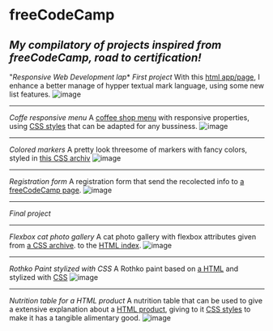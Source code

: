 # freeCodeCamp
*My compilatory of projects inspired from freeCodeCamp, road to certification!*
-------------------------------------------------------------------------------
"_Responsive Web Development lap_*
_First project_
With this [html app/page](https://github.com/DNosheZ/freeCodeCamp/blob/main/CatPhotoApp.html), I enhance a better manage of hypper textual mark language, using some new list features.
![image](https://github.com/DNosheZ/freeCodeCamp/assets/129427891/6f64ce96-a98a-4ee8-b30a-433f69dcc795)


*******************************************************************************
_Coffe responsive menu_
A [coffee shop menu](https://github.com/DNosheZ/freeCodeCamp/blob/main/coffeeShop.html) with responsive properties, using [CSS styles](https://github.com/DNosheZ/freeCodeCamp/blob/main/coffeeStyles.css) that can be adapted for any bussiness.
![image](https://github.com/DNosheZ/freeCodeCamp/assets/129427891/86c5bc4b-eb27-4c4d-a4e4-3b05e9385d96)


*******************************************************************************
_Colored markers_
A pretty look threesome of markers with fancy colors, styled in [this CSS archiv](https://github.com/DNosheZ/freeCodeCamp/blob/main/StylesforColorMarkers.css)
![image](https://github.com/DNosheZ/freeCodeCamp/assets/129427891/1a7ffba7-a78d-431b-9f16-509fc94417e4)


*******************************************************************************
_Registration form_
A registration form that send the recolected info to [a freeCodeCamp page](https://register-demo.freecodecamp.org).
![image](https://github.com/DNosheZ/freeCodeCamp/assets/129427891/1a92420b-d9f9-4a66-b8b0-5d8e9500318b)

*******************************************************************************
_Final project_



*******************************************************************************
_Flexbox cat photo gallery_
A cat photo gallery with flexbox attributes given from [a CSS archive](https://github.com/DNosheZ/freeCodeCamp/blob/main/catPhotoFlexboxStyles.css). to 
the [HTML index](https://github.com/DNosheZ/freeCodeCamp/blob/main/catPhotoFlexboxIndex.html).
![image](https://github.com/DNosheZ/freeCodeCamp/assets/129427891/f92dc3b6-26be-4a73-beec-3627ff23e7cf)


*******************************************************************************
_Rothko Paint stylized with CSS_
A Rothko paint based on [a HTML](https://github.com/DNosheZ/freeCodeCamp/blob/main/RothkoPaintIndex.html) and stylized with [CSS](https://github.com/DNosheZ/freeCodeCamp/blob/main/RothkoPaintStyles.css)
![image](https://github.com/DNosheZ/freeCodeCamp/assets/129427891/e9d42abd-ee12-4b6d-b18a-cb76e154fbdd)


*******************************************************************************
_Nutrition table for a HTML product_
A nutrition table that can be used to give a extensive explanation about a [HTML product](https://github.com/DNosheZ/freeCodeCamp/blob/main/NutritionFactsIndex.html), giving to it [CSS styles](https://github.com/DNosheZ/freeCodeCamp/blob/main/NutritionFactsStyles.css) to make it has a tangible alimentary good.
![image](https://github.com/DNosheZ/freeCodeCamp/assets/129427891/781ba20f-f5b0-4b8e-bfa6-fc958b63feac)

